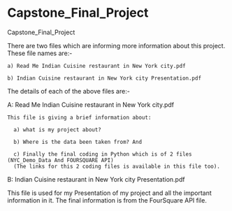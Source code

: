 # Capstone_Final_Project
Capstone_Final_Project

There are two files which are informing more information about this project. These file names are:-

    a) Read Me Indian Cuisine restaurant in New York city.pdf
    
    b) Indian Cuisine restaurant in New York city Presentation.pdf

The details of each of the above files are:-

A: Read Me Indian Cuisine restaurant in New York city.pdf

    This file is giving a brief information about: 
    
      a) what is my project about? 
      
      b) Where is the data been taken from? And 
      
      c) Finally the final coding in Python which is of 2 files (NYC_Demo_Data And FOURSQUARE API) 
      (The links for this 2 coding files is available in this file too).
      
      
B: Indian Cuisine restaurant in New York city Presentation.pdf

  This file is used for my Presentation of my project and all the important information in it. The final information is from the FourSquare API file.
  
  
